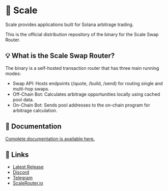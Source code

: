 # 🦎 Scale

Scale provides applications built for Solana arbitrage trading. 

This is the official distribution repository of the binary for the Scale Swap Router.

## 💡 What is the Scale Swap Router?

The binary is a self-hosted transaction router that has three main running modes:

- Swap API: Hosts endpoints (/quote, /build, /send) for routing single and multi-hop swaps.
- Off-Chain Bot: Calculates arbitrage opportunities locally using cached pool data.
- On-Chain Bot: Sends pool addresses to the on-chain program for arbitrage calculation.

## 📖 Documentation

[Complete documentation is available here.](https://docs.scalerouter.io)

## 🔗 Links

- [Latest Release](https://github.com/scale-router-io/scale-swap-router/releases/latest)
- [Discord](https://discord.scalerouter.io)
- [Telegram](https://t.me/scale_dev_updates)
- [ScaleRouter.io](https://docs.scalerouter.io)
